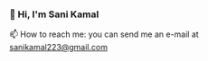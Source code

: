 ### 👋 Hi, I'm Sani Kamal
<!-- 👀 I’m interested in Python Programming especially desgining different machine learning and deep learning workflows. -->
📫 How to reach me: you can send me an e-mail at sanikamal223@gmail.com

<!--
**sanikamal/sanikamal** is a ✨ _special_ ✨ repository because its `README.md` (this file) appears on your GitHub profile.

Here are some ideas to get you started:

- 🔭 I’m currently working on ...
- 🌱 I’m currently learning ...
- 👯 I’m looking to collaborate on ...
- 🤔 I’m looking for help with ...
- 💬 Ask me about ...
- 📫 How to reach me: ...
- 😄 Pronouns: ...
- ⚡ Fun fact: ...
-->
